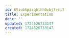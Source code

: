 ```yaml
---
id: 69iubkpzzqblhh0vbj7eci7
title: Experimentation
desc: ''
updated: 1724626733147
created: 1724626733147
---
```

